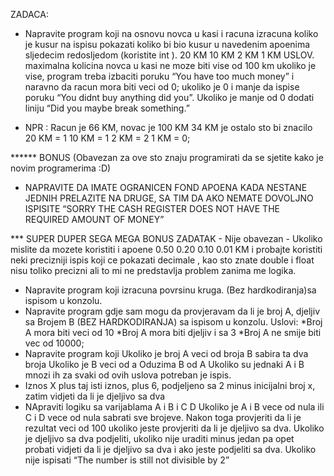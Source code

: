 ZADACA:
- Napravite program koji na osnovu  novca u kasi i racuna izracuna koliko je kusur
  na ispisu pokazati koliko bi bio kusur u navedenim apoenima sljedecim redosljedom (koristite int ).
  20 KM
  10 KM
  2 KM
  1 KM
  USLOV. maximalna kolicina novca u kasi  ne moze biti vise od 100 km ukoliko je vise, program treba izbaciti poruku
  “You have too much money” i naravno da racun mora biti veci od 0;
  ukoliko je 0 i manje da ispise poruku “You didnt buy anything did you”. Ukoliko je manje od 0
  dodati liniju “Did you maybe break something.”
  
- NPR : Racun je 66 KM, novac je 100 KM
  34 KM je ostalo sto bi znacilo
  20 KM = 1
  10 KM = 1
  2  KM = 2
  1  KM = 0;

****** BONUS (Obavezan za ove sto znaju programirati da se sjetite kako je novim programerima :D) 
- NAPRAVITE DA IMATE OGRANICEN FOND APOENA KADA NESTANE JEDNIH PRELAZITE NA DRUGE, SA TIM DA AKO NEMATE DOVOLJNO ISPISITE “SORRY THE CASH REGISTER DOES NOT HAVE THE REQUIRED AMOUNT OF MONEY”


*** SUPER DUPER SEGA MEGA BONUS ZADATAK - Nije obavezan - Ukoliko mislite da mozete koristiti i  apoene 0.50 0.20 0.10 0.01 KM i probajte koristiti neki precizniji ispis  koji ce  pokazati decimale  , kao sto znate double i float nisu toliko precizni ali to mi ne predstavlja problem zanima me logika.


- Napravite program koji izracuna povrsinu kruga. (Bez hardkodiranja)sa ispisom u konzolu.
- Napravite program gdje sam mogu da provjeravam da li je broj A, djeljiv sa Brojem B (BEZ HARDKODIRANJA) sa ispisom u konzolu.
  Uslovi:
  *Broj A mora biti veci od 10
  *Broj A mora biti djeljiv i sa 3
  *Broj A ne smije biti vec od 10000;
- Napravite program koji
  Ukoliko je broj A veci od broja B sabira ta dva broja
  Ukoliko je B veci od a Oduzima B od A
  Ukoliko su jednaki A i B mnozi ih
  za svaki od ovih uslova potreban je ispis.
- Iznos X plus taj isti iznos, plus 6, podjeljeno sa 2 minus inicijalni broj x, zatim vidjeti da li je djeljivo sa dva
- NApraviti  logiku sa  varijablama A i B i C D
  Ukoliko je A i B vece od nula ili  C i D vece od nula sabrati sve brojeve.
  Nakon toga provjeriti da li je rezultat veci od 100 ukoliko jeste provjeriti da li je djeljivo sa dva. Ukoliko je djeljivo sa dva podjeliti, ukoliko nije uraditi minus jedan pa opet probati vidjeti da li je djeljivo sa dva i ako jeste podjeliti sa dva. Ukoliko nije ispisati “The number is still not divisible by 2”